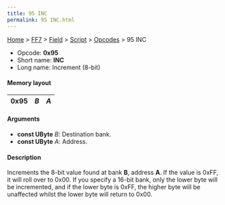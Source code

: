 ```yaml
---
title: 95 INC
permalink: 95 INC.html
---
```


[Home](../../../../Main%20Page.md) > [FF7](../../../../FF7.md) > [Field](../../../Field.md) > [Script](../../Script.md) > [Opcodes](../Opcodes.md) > 95 INC

-   Opcode: **0x95**
-   Short name: **INC**
-   Long name: Increment (8-bit)

#### Memory layout

| 0x95 | *B* | *A* |
|------|-----|-----|

#### Arguments

-   **const UByte** *B*: Destination bank.
-   **const UByte** *A*: Address.

#### Description

Increments the 8-bit value found at bank **B**, address **A**. If the
value is 0xFF, it will roll over to 0x00. If you specify a 16-bit bank,
only the lower byte will be incremented, and if the lower byte is 0xFF,
the higher byte will be unaffected whilst the lower byte will return to
0x00.
